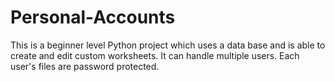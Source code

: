 # Personal-Accounts
This is a beginner level Python project which uses a data base and is able to create and edit custom worksheets. It can handle multiple users. Each user's files are password protected.
